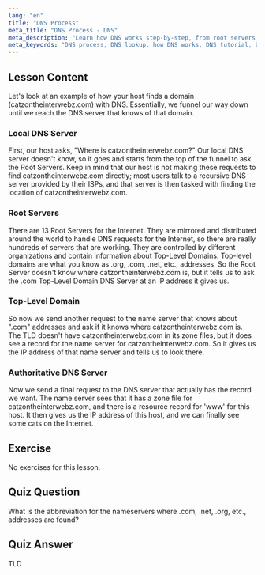```yaml
---
lang: "en"
title: "DNS Process"
meta_title: "DNS Process - DNS"
meta_description: "Learn how DNS works step-by-step, from root servers to authoritative DNS. Understand the DNS lookup process for beginners and intermediate users."
meta_keywords: "DNS process, DNS lookup, how DNS works, DNS tutorial, beginner DNS, Linux DNS, TLD, root servers"
---
```


## Lesson Content

Let's look at an example of how your host finds a domain (catzontheinterwebz.com) with DNS. Essentially, we funnel our way down until we reach the DNS server that knows of that domain.

### Local DNS Server

First, our host asks, "Where is catzontheinterwebz.com?" Our local DNS server doesn't know, so it goes and starts from the top of the funnel to ask the Root Servers. Keep in mind that our host is not making these requests to find catzontheinterwebz.com directly; most users talk to a recursive DNS server provided by their ISPs, and that server is then tasked with finding the location of catzontheinterwebz.com.

### Root Servers

There are 13 Root Servers for the Internet. They are mirrored and distributed around the world to handle DNS requests for the Internet, so there are really hundreds of servers that are working. They are controlled by different organizations and contain information about Top-Level Domains. Top-level domains are what you know as .org, .com, .net, etc., addresses. So the Root Server doesn't know where catzontheinterwebz.com is, but it tells us to ask the .com Top-Level Domain DNS Server at an IP address it gives us.

### Top-Level Domain

So now we send another request to the name server that knows about ".com" addresses and ask if it knows where catzontheinterwebz.com is. The TLD doesn't have catzontheinterwebz.com in its zone files, but it does see a record for the name server for catzontheinterwebz.com. So it gives us the IP address of that name server and tells us to look there.

### Authoritative DNS Server

Now we send a final request to the DNS server that actually has the record we want. The name server sees that it has a zone file for catzontheinterwebz.com, and there is a resource record for 'www' for this host. It then gives us the IP address of this host, and we can finally see some cats on the Internet.

## Exercise

No exercises for this lesson.

## Quiz Question

What is the abbreviation for the nameservers where .com, .net, .org, etc., addresses are found?

## Quiz Answer

TLD
